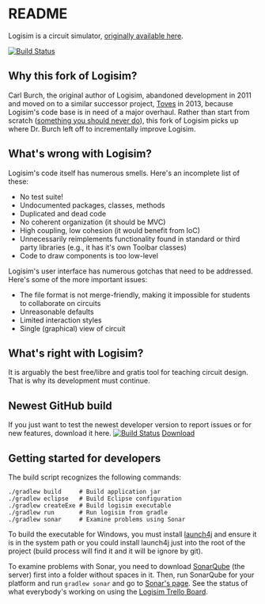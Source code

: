 # README

Logisim is a circuit simulator, [originally available here](http://www.cburch.com/logisim/).

[![Build Status](https://travis-ci.org/macsj200/logisim)](https://travis-ci.org/macsj200/logisim.svg?branch=master)

## Why this fork of Logisim?
Carl Burch, the original author of Logisim, abandoned development in 2011 and moved on to a similar successor project, [Toves](http://www.toves.org/) in 2013, because Logisim's code base is in need of a major overhaul.
Rather than start from scratch ([something you should never do](http://www.joelonsoftware.com/articles/fog0000000069.html)), this fork of Logisim picks up where Dr. Burch left off to incrementally improve Logisim.

## What's wrong with Logisim?
Logisim's code itself has numerous smells. Here's an incomplete list of these:
* No test suite!
* Undocumented packages, classes, methods
* Duplicated and dead code
* No coherent organization (it should be MVC)
* High coupling, low cohesion (it would benefit from IoC)
* Unnecessarily reimplements functionality found in standard or third party libraries (e.g., it has it's own Toolbar classes)
* Code to draw components is too low-level

Logisim's user interface has numerous gotchas that need to be addressed. Here's some of the more important issues:
* The file format is not merge-friendly, making it impossible for students to collaborate on circuits
* Unreasonable defaults
* Limited interaction styles
* Single (graphical) view of circuit

## What's right with Logisim?
It is arguably the best free/libre and gratis tool for teaching circuit design.
That is why its development must continue.

## Newest GitHub build
If you just want to test the newest developer version to report issues or for new features, download it here.
[![Build Status](http://84.201.35.242:8080/job/LOGISIM/badge/icon)](http://mechtecs.tk:8080/job/LOGISIM/)
[Download](http://84.201.35.242:8080/job/LOGISIM/)
## Getting started for developers

The build script recognizes the following commands:

	./gradlew build     # Build application jar
	./gradlew eclipse   # Build Eclipse configuration
	./gradlew createExe # Build logisim executable
	./gradlew run       # Run logisim from gradle
	./gradlew sonar     # Examine problems using Sonar


To build the executable for Windows, you must install [launch4j](http://launch4j.sourceforge.net/) and ensure it is in the system path or you could install
launch4j just into the root of the project (build process will find it and it will be ignore by git).

To examine problems with Sonar, you need to download [SonarQube](http://www.sonarqube.org/downloads/) (the server) first into a folder without spaces in it.
Then, run SonarQube for your platform and run `gradlew sonar` and go to [Sonar's page](http://localhost:9000).
See the status of what everybody's working on using the [Logisim Trello Board](https://trello.com/b/GYyiVOWH/logisim).

